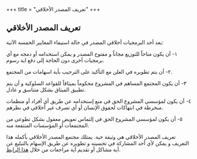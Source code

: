 +++
title = "تعريف المصدر الأخلاقي"
+++

## تعريف المصدر الأخلاقي

يعد أحد البرمجيات أخلاقي المصدر في حالة استيفاء المعايير الخمسة الآتية:

١- أن يكون متاحاً للتوزيع مجاناً و مفتوح المصدر و يمكن استخدامه أو دمجه مع أي برمجيات أخرى دون الحاجة إلى دفع اية رسوم.

٢- أن يتم تطويره في العلن مع التأكيد على الترحيب بأية اسهامات من المجتمع.

٣- أن يكون المجتمع المساهم في المشروع محكوماً بميثاقاً للقواعد السلوكية و أن يتم تطبيق الميثاق بشكل متناسق و عادل.

٤- أن يكون لمؤسسي المشروع الحق في منع إستخدامه عن طريق أي أفراد أو منظمات منخرطة في انتهاكات لحقوق الإنسان أو أي تصرف غير أخلاقي في نظرهم.

٥- أن يكون لمؤسسي المشروع الحق في إلتماس تعويض معقول بشكل تطوعي من المجتمعات أو المؤسسات المنتفعة منه.


تعريف المصدر الأخلاقي هي وثيقة حية. يمتلك مجتمع المصدر الأخلاقي بأكمله هذا التعريف و يمكن لأي أحد المشاركة في تحسينه و تطويره عن طريق الإسهام بالتبليغ عن أية مشاكل أو تقديم أية مراجعات من خلال [هذا الرابط](https://github.com/ContributorCovenant/ethicalsource).

